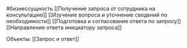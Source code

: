#бизнессущность 
[[Получение запроса от сотрудника на консультацию]]
[[Изучение вопроса и уточнение сведений по необходимости]]
[[Подготовка и согласование ответа по запросу]]
[[Направление ответа инициатору запроса]]

Объекты:
[[Запрос и ответ]]
